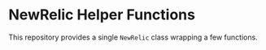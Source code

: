 # NewRelic Helper Functions

This repository provides a single `NewRelic` class wrapping a few functions.

